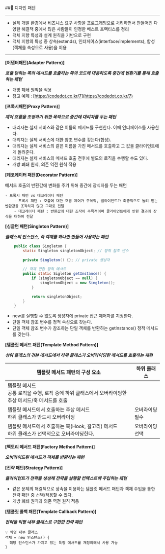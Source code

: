 ##🔎 디자인 패턴

---

- 실제 개발 환경에서 비즈니스 요구 사항을 프로그래밍으로 처리하면서 만들어진 다양한 해결책 중에서 많은 사람들이 인정한 베스트 프랙티스를 정리
- 객체 지향 특성과 설계 원칙을 기반으로 구현
- 객체 지향의 특성 중 상속(extends), 인터페이스(interface/implements), 합성(객체를 속성으로 사용)을 이용

---
**[어댑터패턴(Adapter Pattern)]**

  ***호출 당하는 쪽의 메서드를 호출하는 쪽의 코드에 대응하도록 중간에 변환기를 통해 호출하는 패턴***

- 개방 폐쇄 원칙을 적용
- 참고 예제 : [https://codedot.co.kr/7](https://codedot.co.kr/7)


**[프록시패턴(Proxy Pattern)]**

  ***제어 흐름을 조정하기 위한 목적으로 중간에 대리자를 두는 패턴***

- 대리자는 실제 서비스와 같은 이름의 메서드를 구현한다. 이때 인터페이스를 사용한다.
- 대리자는 실제 서비스에 대한 참조 변수를 갖는다(합성). 
- 대리자는 실제 서비스의 같은 이름을 가진 메서드를 호출하고 그 값을 클라이언트에게 돌려준다.
- 대리자는 실제 서비스의 메서드 호출 전후에 별도의 로직을 수행할 수도 있다.
- 개방 폐쇄 원칙, 의존 역전 원칙 적용

**[데코레이터 패턴(Decorator Pattern)]**

  메서드 호출의 반환값에 변화를 주기 위해 중간에 장식자를 두는 패턴

    - 프록시 패턴 vs 데코레이터 패턴
        - 프록시 패턴 : 호출에 대한 흐름 제어가 주목적, 클라이언트가 최종적으로 돌려 받는 반환값을 조작하지 않고 그대로 전달
        - 데코레이터 패턴 : 반환값에 대한 조작이 주목적이며 클라이언트에게 반환 결과에 장식을 더하여 전달

**[싱글턴 패턴(Singleton Pattern)]**

***클래스의 인스턴스, 즉 객체를 하나만 만들어 사용하는 패턴***

```java
    public class Singleton {
        static Singleton singletonObject; // 정적 참조 변수
    	
        private Singleton() {}; // private 생성자
    	
        // 객체 반환 정적 메서드
        public static Sigleton getInstance() {
            if (singletonObject == null) {
                singletonObject = new Singleton();
            }
    		
            return singletonObject;
        }
    }
```

- new를 실행할 수 없도록 생성자에 private 접근 제어자를 지정한다.
- 단일 객체 참조 변수를 정적 속성으로 갖는다.
- 단일 객체 참조 변수가 참조하는 단일 객체를 반환하는 getInstance() 정적 메서드를 갖는다.


**[템플릿 메서드 패턴(Template Method Pattern)]**

  ***상위 클래스의 견본 메서드에서 하위 클래스가 오버라이딩한 메서드를 호출하는 패턴***

  | 템플릿 메서드 패턴의 구성 요소 | 하위 클래스 |
  | --- | --- |
  | 템플릿 메서드<br/>공통 로직을 수행, 로직 중에 하위 클래스에서 오버라이딩한 추상 메서드/훅 메서드를 호출 |  |
  | 템플릿 메서드에서 호출하는 추상 메서드<br/>하위 클래스가 반드시 오버라이딩 | 오버라이딩 필수 |
  | 템플릿 메서드에서 호출하는 훅(Hook, 갈고리) 메서드<br/>하위 클래스가 선택적으로 오버라이딩한다. | 오버라이딩 선택 |

**[팩토리 메서드 패턴(Factory Method Pattern)]**

  ***오버라이드된 메서드가 객체를 반환하는 패턴***

**[전략 패턴(Strategy Pattern)]**

  ***클라이언트가 전략을 생성해 전략을 실행할 컨텍스트에 주입하는 패턴***

- 같은 문제의 해결책으로 상속을 이용하는 템플릿 메서드 패턴과 객체 주입을 통한 전략 패턴 중 선택/적용할 수 있다.
- 개방 폐쇄 원칙과 의존 역전 원칙 적용
  
**[템플릿 콜백 패턴(Template Callback Pattern)]**

  ***전략을 익명 내부 클래스로 구현한 전략 패턴***


    💡 익명 내부 클래스
    객체 = new 인스턴스() {
      해당 인스턴스가 가지고 있는 특정 메서드를 재정의해서 사용 가능
    }